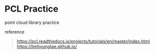 # PCL Practice

point cloud library practice

reference 
> https://pcl.readthedocs.io/projects/tutorials/en/master/index.html
> https://limhyungtae.github.io/
